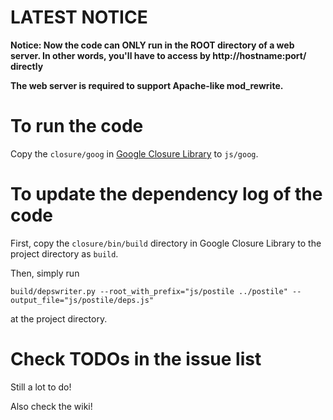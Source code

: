 LATEST NOTICE
======
**Notice: Now the code can ONLY run in the ROOT directory of a web server. In other words, you'll have to access by http://hostname:port/ directly**

**The web server is required to support Apache-like mod_rewrite.**

To run the code
======

Copy the `closure/goog` in [Google Closure Library](https://code.google.com/p/closure-library/downloads/list) to `js/goog`.

To update the dependency log of the code
======
First, copy the `closure/bin/build` directory in Google Closure Library to the project directory as `build`.

Then, simply run

`build/depswriter.py --root_with_prefix="js/postile ../postile" --output_file="js/postile/deps.js"`

at the project directory.

Check TODOs in the issue list
======
Still a lot to do!

Also check the wiki!